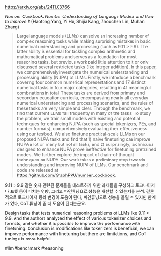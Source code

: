 https://arxiv.org/abs/2411.03766

*Number Cookbook: Number Understanding of Language Models and How to Improve It* (Haotong Yang, Yi Hu, Shijia Kang, Zhouchen Lin, Muhan Zhang)

> Large language models (LLMs) can solve an increasing number of complex reasoning tasks while making surprising mistakes in basic numerical understanding and processing (such as 9.11 > 9.9). The latter ability is essential for tackling complex arithmetic and mathematical problems and serves as a foundation for most reasoning tasks, but previous work paid little attention to it or only discussed several restricted tasks (like integer addition). In this paper, we comprehensively investigate the numerical understanding and processing ability (NUPA) of LLMs. Firstly, we introduce a benchmark covering four common numerical representations and 17 distinct numerical tasks in four major categories, resulting in 41 meaningful combinations in total. These tasks are derived from primary and secondary education curricula, encompassing nearly all everyday numerical understanding and processing scenarios, and the rules of these tasks are very simple and clear. Through the benchmark, we find that current LLMs fail frequently in many of the tasks. To study the problem, we train small models with existing and potential techniques for enhancing NUPA (such as special tokenizers, PEs, and number formats), comprehensively evaluating their effectiveness using our testbed. We also finetune practical-scale LLMs on our proposed NUPA tasks and find that 1) naive finetuning can improve NUPA a lot on many but not all tasks, and 2) surprisingly, techniques designed to enhance NUPA prove ineffective for finetuning pretrained models. We further explore the impact of chain-of-thought techniques on NUPA. Our work takes a preliminary step towards understanding and improving NUPA of LLMs. Our benchmark and code are released at https://github.com/GraphPKU/number_cookbook.

9.11 > 9.9 같은 숫자 관련된 문제들을 테스트하기 위한 과제들을 구성하고 토크나이저나 포맷 등이 미치는 영향, 그리고 파인튜닝으로 성능을 개선할 수 있는지를 분석. 결론적으로 토크나이저 등의 변경이 도움이 된다, 파인튜닝으로 성능을 올릴 수 있지만 한계가 있다, CoT 튜닝이 좀 더 도움이 된다는군요.

<english>
Design tasks that tests numerical reasoning problems of LLMs like 9.11 > 9.9. And the authors analyzed the effect of various tokenizer choices and formats, and whether it is possible to improve the performance with finetuning. Conclusion is modifications like tokenizers is beneficial, we can improve performance with finetuning but there are limitations, and CoT tunings is more helpful.
</english>

#llm #benchmark #reasoning 